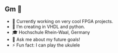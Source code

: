 ## Gm 👋

- 🔭 Currently working on very cool FPGA projects.
- 🌱 I’m creating in VHDL and python.
- 🎓 Hochschule Rhein-Waal, Germany
- 💬 Ask me about my future goals!
- ⚡ Fun fact: I can play the ukulele
